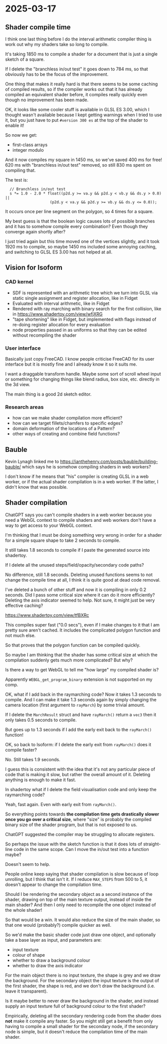# 2025-03-17

## Shader compile time

I think one last thing before I do the interval arithmetic compiler
thing is work out why my shaders take so long to compile.

It's taking 1850 ms to compile a shader for a document that is just
a single sketch of a square.

If I delete the "branchless in/out test" it goes down to 784 ms, so
that obviously has to be the focus of the improvement.

One thing that makes it really hard is that there seems to be some
caching of compiled results, so if the compiler works out that it has
already compiled an equivalent shader before, it compiles really quickly
even though no improvement has been made.

OK, it looks like some cooler stuff is available in GLSL ES 3.00,
which I thought wasn't available because I kept getting warnings when
I tried to use it, but you just have to put `#version 300 es` at the
top of the shader to enable it!

So now we get:

 * first-class arrays
 * integer modulo

And it now compiles my square in 1450 ms, so we've saved 400 ms
for free! 620 ms with "branchless in/out test" removed, so still
830 ms spent on compiling that.

The test is:

      // Branchless in/out test
      s *= 1.0 - 2.0 * float((p2d.y >= va.y && p2d.y < vb.y && ds.y > 0.0) ||
                        (p2d.y < va.y && p2d.y >= vb.y && ds.y <= 0.0));

It occurs once per line segment on the polygon, so 4 times for
a square.

My best guess is that the boolean logic causes lots of possible
branches and it has to somehow compile every combination? Even though
they converge again shortly after?

I just tried again but this time moved one of the vertices slightly,
and it took 1920 ms to compile, so maybe 1450 ms included some annoying
caching, and switching to GLSL ES 3.00 has not helped at all.

## Vision for Isoform

### CAD kernel

 * SDF is represented with an arithmetic tree which we turn into GLSL via static single assignment and register allocation, like in Fidget
 * Evaluated with interval arithmetic, like in Fidget
 * Rendered with ray marching with binary search for the first collision, like in https://www.shadertoy.com/view/wfjXRG
 * "tape shortening" like in Fidget, but implemented with flags instead of re-doing register allocation for every evaluation
 * node properties passed in as uniforms so that they can be edited without recompiling the shader

### User interface

Basically just copy FreeCAD. I know people criticise FreeCAD for its
user interface but it is mostly fine and I already know it so it suits
me.

I want a draggable transform handle. Maybe some sort of scroll wheel input
or something for changing things like blend radius, box size, etc.
directly in the 3d view.

The main thing is a good 2d sketch editor.

### Research areas

 * how can we make shader compilation more efficient?
 * how can we target fillets/chamfers to specific edges?
 * domain deformation of the locations of a Pattern?
 * other ways of creating and combine field functions?

## Bauble

Kevin Lynagh linked me to
https://ianthehenry.com/posts/bauble/building-bauble/
which says he is somehow compiling shaders in web workers?

I don't know if he means that "his" compiler is creating GLSL in a web
worker, or if the actual shader compilation is in a web worker. If the
latter, I didn't know that was possible.

## Shader compilation

ChatGPT says you can't compile shaders in a web worker because you need
a WebGL context to compile shaders and web workers don't have a way to
get access to your WebGL context.

I'm thinking that I must be doing something very wrong in order for
a shader for a simple square shape to take 2 seconds to compile.

It still takes 1.8 seconds to compile if I paste the
generated source into shadertoy.

If I delete all the unused steps/field/opacity/secondary code paths?

No difference, still 1.8 seconds. Deleting unused functions seems
to not change the compile time at all, I think it is quite good at
dead code removal.

I've deleted a bunch of other stuff and now it is compiling in only 0.2
seconds. Did I pass some critical size where it can do it more
efficiently? Deleting the axis indicator seemed to help. Not sure,
it might just be very effective caching?

https://www.shadertoy.com/view/tfBXRc

This compiles super fast ("0.0 secs"), even if I make changes to it that I am
pretty sure aren't cached. It includes the complicated
polygon function and not much else.

So that proves that the polygon function can be compiled quickly.

So maybe I am thinking that the shader has some critical size at which
the compilation suddenly gets much more complicated? But why?

Is there a way to get WebGL to tell me "how large" my compiled shader is?

Apparently `WEBGL_get_program_binary` extension is not supported on my
comp.

OK, what if I add back in the raymarching code? Now it takes 1.3 seconds
to compile. And I can make it take 1.3 seconds again by simply changing
the camera location (first argument to `rayMarch`) by some trivial
amount.

If I delete the `MarchResult` struct and have `rayMarch()` return
a `vec3` then it only takes 0.5 seconds to compile.

But goes up to 1.3 seconds if I add the early exit back to the
`rayMarch()` function!

OK, so back to Isoform: if I delete the early exit from `rayMarch()`
does it compile faster?

No. Still takes 1.9 seconds.

I guess this is consistent with the idea that it's not any particular
piece of code that is making it slow, but rather the overall amount
of it. Deleting anything is enough to make it fast.

In shadertoy what if I delete the field visualisation code and only
keep the raymarching code?

Yeah, fast again. Even with early exit from `rayMarch()`.

So everything points towards **the compilation time gets drastically
slower once you go over a critical size**, where "size" is probably
the compiled binary size of the shader program, but that is not exposed
to us.

ChatGPT suggested the compiler may be struggling to allocate registers.

So perhaps the issue with the sketch function is that it does lots
of straight-line code in the same scope. Can I move the
in/out test into a function maybe?

Doesn't seem to help.

People online keep saying that shader compilation is slow because of
loop unrolling, but I think that isn't it. If I reduce `MAX_STEPS` from
500 to 5, it doesn't appear to change the compilation
time.

Should I be rendering the secondary object as a second instance of the
shader, drawing on top of the main texture output, instead of inside the
main shader? And then I only need to recompile
the one object instead of the whole shader!

So that would be a win. It would also reduce the size of the main shader,
so that one would (probably?) compile quicker as well.

So we'd make the basic shader code just draw one object, and optionally
take a base layer as input, and parameters are:

 * input texture
 * colour of shape
 * whether to draw a background colour
 * whether to draw the axis indicator

For the main object there is no input texture, the shape is grey and
we draw the background.  For the secondary object the input texture is
the output of the first shader, the shape is red, and we don't draw
the background (i.e. leave it transparent).

Is it maybe better to never draw the background in the shader, and instead
supply an input texture full of background colour to the first shader?

Empirically, deleting all the secondary rendering code from the shader
does **not** make it compile any faster. So you might still get a
benefit from only having to compile a small shader for the secondary node,
if the secondary node is simple,
but it doesn't reduce the compilation time of the main shader.
